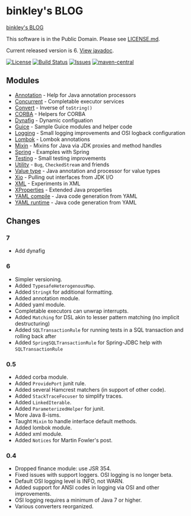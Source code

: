 binkley's BLOG
==============

[binkley's BLOG](https://binkley.blogspot.com)

This software is in the Public Domain.  Please see [LICENSE.md](LICENSE.md).

Current released version is 6.  [View javadoc](https://binkley.github.io/binkley/).

[![License](https://img.shields.io/badge/license-PD-blue.svg?style=flat)](http://unlicense.org) [![Build Status](https://img.shields.io/travis/binkley/binkley.svg?style=flat)](https://travis-ci.org/binkley/binkley) [![Issues](https://img.shields.io/github/issues/binkley/binkley.svg?style=flat)](https://github.com/binkley/binkley/issues) [![maven-central](https://img.shields.io/maven-central/v/hm.binkley/binkley-blog.svg?style=flat)](https://search.maven.org/#search%7Cga%7C1%7Cg%3A%22hm.binkley%22)

## Modules

* [Annotation](annotation/) - Help for Java annotation processors
* [Concurrent](concurrent/) - Completable executor services
* [Convert](convert/) - Inverse of `toString()`
* [CORBA](corba/) - Helpers for CORBA
* [Dynafig](dynafig/README.me) - Dynamic configuation
* [Guice](guice/) - Sample Guice modules and helper code
* [Logging](logging/) - Small logging improvements and OSI logback configuration
* [Lombok](lombok/) - Lombok annotations
* [Mixin](mixin/) - Mixins for Java via JDK proxies and method handles
* [Spring](spring/) - Examples with Spring
* [Testing](testing/) - Small testing improvements
* [Utility](util/) - `Bug`, `CheckedStream` and friends
* [Value type](value-type/) - Java annotation and processor for value types
* [Xio](xio/) - Pulling out interfaces from JDK I/O
* [XML](xml/) - Experiments in XML
* [XProperties](xprops/) - Extended Java properties
* [YAML compile](yaml-compile/) - Java code generation from YAML
* [YAML runtime](yaml-runtime/) - Java code generation from YAML

## Changes

### 7

* Add dynafig

### 6

* Simpler versioning.
* Added `TypesafeHeterogenousMap`.
* Added `StringX` for additional formatting.
* Added annotation module.
* Added yaml module.
* Completable executors can unwrap interrupts.
* Added `Matching` for DSL akin to lesser pattern matching (no implicit destructuring)
* Added `SQLTransactionRule` for running tests in a SQL transaction and rolling back after
* Added `SpringSQLTransactionRule` for Spring-JDBC help with `SQLTransactionRule`

### 0.5

* Added corba module.
* Added `ProvidePort` junit rule.
* Added several Hamcrest matchers (in support of other code).
* Added `StackTraceFocuser` to simplify traces.
* Added `LinkedIterable`.
* Added `ParameterizedHelper` for junit.
* More Java 8-isms.
* Taught `Mixin` to handle interface default methods.
* Added lombok module.
* Added xml module.
* Added `Notices` for Martin Fowler's post.

### 0.4

* Dropped finance module: use JSR 354.
* Fixed issues with support loggers.  OSI logging is no longer beta.
* Default OSI logging level is INFO, not WARN.
* Added support for ANSI codes in logging via OSI and other improvements.
* OSI logging requires a minimum of Java 7 or higher.
* Various converters reorganized.
